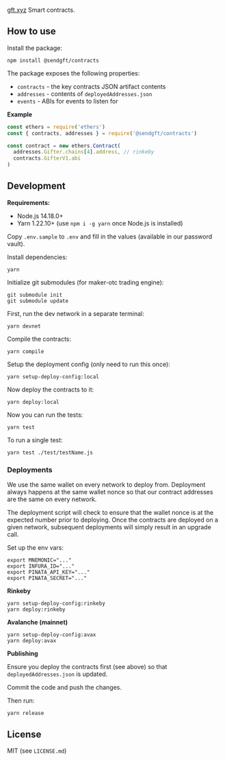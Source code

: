 [gft.xyz](https://gft.xyz) Smart contracts.

## How to use

Install the package:

```
npm install @sendgft/contracts
```

The package exposes the following properties:

* `contracts` - the key contracts JSON artifact contents 
* `addresses` - contents of `deployedAddresses.json`
* `events` - ABIs for events to listen for

**Example**

```js
const ethers = require('ethers')
const { contracts, addresses } = require('@sendgft/contracts')

const contract = new ethers.Contract(
  addresses.Gifter.chains[4].address, // rinkeby
  contracts.GifterV1.abi
)
```

## Development

**Requirements:**

* Node.js 14.18.0+
* Yarn 1.22.10+ (use `npm i -g yarn` once Node.js is installed)

Copy `.env.sample` to `.env` and fill in the values (available in our password vault).

Install dependencies:

```shell
yarn
```

Initialize git submodules (for maker-otc trading engine):

```shell
git submodule init
git submodule update
```

First, run the dev network in a separate terminal:

```shell
yarn devnet
```

Compile the contracts:

```shell
yarn compile
```

Setup the deployment config (only need to run this once):

```shell
yarn setup-deploy-config:local
```

Now deploy the contracts to it:

```shell
yarn deploy:local
```

Now you can run the tests:

```shell
yarn test
```

To run a single test:

```shell
yarn test ./test/testName.js
```

### Deployments

We use the same wallet on every network to deploy from. Deployment always happens at the same wallet nonce so that our contract addresses are the same on every network.

The deployment script will check to ensure that the wallet nonce is at the expected 
number prior to deploying. Once the contracts are deployed on a given network, subsequent deployments will simply result in an upgrade call.

Set up the env vars:

```shell
export MNEMONIC="..."
export INFURA_ID="..."
export PINATA_API_KEY="..."
export PINATA_SECRET="..."
```

**Rinkeby**

```shell
yarn setup-deploy-config:rinkeby
yarn deploy:rinkeby
```

**Avalanche (mainnet)**

```shell
yarn setup-deploy-config:avax
yarn deploy:avax
```

**Publishing**

Ensure you deploy the contracts first (see above) so that `deployedAddresses.json` is updated.

Commit the code and push the changes.

Then run:

```shell
yarn release
```

## License

MIT (see `LICENSE.md`)
